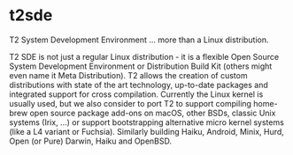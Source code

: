 # t2sde
T2 System Development Environment
  ... more than a Linux distribution.

T2 SDE is not just a regular Linux distribution - it is a flexible Open Source System Development Environment or Distribution Build Kit (others might even name it Meta Distribution). T2 allows the creation of custom distributions with state of the art technology, up-to-date packages and integrated support for cross compilation. Currently the Linux kernel is usually used, but we also consider to port T2 to support compiling home-brew open source package add-ons on macOS, other BSDs, classic Unix systems (Irix, ...) or support bootstrapping alternative micro kernel systems (like a L4 variant or Fuchsia). Similarly building Haiku, Android, Minix, Hurd, Open (or Pure) Darwin, Haiku and OpenBSD.

